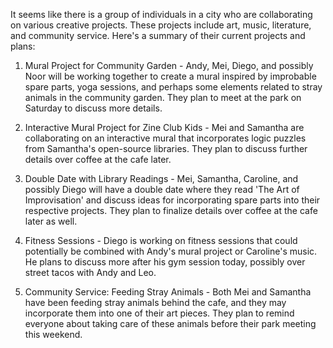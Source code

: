 It seems like there is a group of individuals in a city who are collaborating on various creative projects. These projects include art, music, literature, and community service. Here's a summary of their current projects and plans:

1. Mural Project for Community Garden - Andy, Mei, Diego, and possibly Noor will be working together to create a mural inspired by improbable spare parts, yoga sessions, and perhaps some elements related to stray animals in the community garden. They plan to meet at the park on Saturday to discuss more details.

2. Interactive Mural Project for Zine Club Kids - Mei and Samantha are collaborating on an interactive mural that incorporates logic puzzles from Samantha's open-source libraries. They plan to discuss further details over coffee at the cafe later.

3. Double Date with Library Readings - Mei, Samantha, Caroline, and possibly Diego will have a double date where they read 'The Art of Improvisation' and discuss ideas for incorporating spare parts into their respective projects. They plan to finalize details over coffee at the cafe later as well.

4. Fitness Sessions - Diego is working on fitness sessions that could potentially be combined with Andy's mural project or Caroline's music. He plans to discuss more after his gym session today, possibly over street tacos with Andy and Leo.

5. Community Service: Feeding Stray Animals - Both Mei and Samantha have been feeding stray animals behind the cafe, and they may incorporate them into one of their art pieces. They plan to remind everyone about taking care of these animals before their park meeting this weekend.
